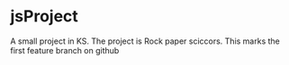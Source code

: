 # jsProject
A small project in KS. The project is Rock paper sciccors. This marks the first feature branch on github


